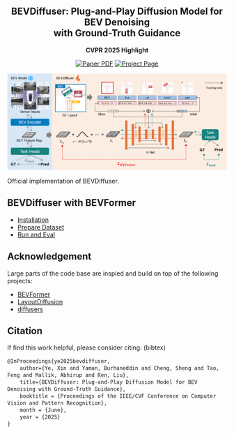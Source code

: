 <div align="center">
<h2> BEVDiffuser: Plug-and-Play Diffusion Model for BEV Denoising</br>with Ground-Truth Guidance</h2> 

**CVPR 2025 Highlight**

<a href="https://arxiv.org/pdf/2502.19694"><img src='https://img.shields.io/badge/arXiv-BEVDiffuser-red' alt='Paper PDF'></a>
<a href='https://xin-ye-1.github.io/BEVDiffuser/'><img src='https://img.shields.io/badge/Project_Page-BEVDiffuser-green' alt='Project Page'></a>

![BEVDiffuser Teaser](bevdiffuser.png)
<br>
</div>


Official implementation of BEVDiffuser. 

## BEVDiffuser with BEVFormer
- [Installation](BEVFormer/docs/install.md)
- [Prepare Dataset](BEVFormer/docs/prepare_dataset.md)
- [Run and Eval](BEVFormer/docs/getting_started.md)

## Acknowledgement
Large parts of the code base are inspied and build on top of the following projects:
- [BEVFormer](https://github.com/fundamentalvision/BEVFormer)
- [LayoutDiffusion](https://github.com/ZGCTroy/LayoutDiffusion)
- [diffusers](https://github.com/huggingface/diffusers)

## Citation

If find this work helpful, please consider citing: (bibtex)

```
@InProceedings{ye2025bevdiffuser,
    author={Ye, Xin and Yaman, Burhaneddin and Cheng, Sheng and Tao, Feng and Mallik, Abhirup and Ren, Liu},
    title={BEVDiffuser: Plug-and-Play Diffusion Model for BEV Denoising with Ground-Truth Guidance},
    booktitle = {Proceedings of the IEEE/CVF Conference on Computer Vision and Pattern Recognition},
    month = {June},
    year = {2025}
}
```
